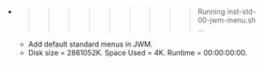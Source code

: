 * >>>>>>>>> Running inst-std-00-jwm-menu.sh ...
  * Add default standard menus in JWM.
  * Disk size = 2861052K. Space Used = 4K. Runtime = 00:00:00:00.
